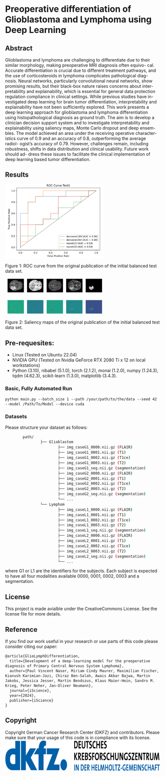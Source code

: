 # Preoperative differentiation of Glioblastoma and Lymphoma using Deep Learning



## Abstract
Glioblastoma and lymphoma are challenging to differentiate due to their similar morphology, making preoperative MRI diagnosis often equivo-
cal. Accurate differentiation is crucial due to different treatment pathways,
and the use of corticosteroids in lymphoma complicates pathological diag-
nosis. Neural networks, particularly convolutional neural networks, show
promising results, but their black-box nature raises concerns about inter-
pretability and explainability, which is essential for general data protection
regulation compliance in clinical settings. While previous studies have in-
vestigated deep learning for brain tumor differentiation, interpretability
and explainability have not been sufficiently explored. This work presents
a deep learning approach for glioblastoma and lymphoma differentiation
using histopathological diagnosis as ground truth. The aim is to develop
a clinician decision support system and to investigate interpretability and
explainability using saliency maps, Monte Carlo dropout and deep ensem-
bles. The model achieved an area under the receiving operative character-
istics curve of 0.9 and an accuracy of 0.8, outperforming the average radiol-
ogist’s accuracy of 0.79. However, challenges remain, including robustness,
shifts in data distribution and clinical usability. Future work should ad-
dress these issues to facilitate the clinical implementation of deep learning
based tumor differentiation.

## Results

<img src="ROCcurve.png" width="320" align="center"/>

Figure 1: ROC curve from the original publication of the initial balanced test data set.

<img src="SaliencyMaps.png" width="320" align="center" />

Figure 2: Saliency maps of the original publication of the initial balanced test data set.

## Pre-requesites:

* Linux (Tested on Ubuntu 22.04)
* NVIDIA GPU (Tested on Nvidia GeForce RTX 2080 Ti x 12 on local workstations)
* Python (3.10), nibabel (5.1.0), torch (2.1.2), monai (1.2.0), numpy (1.24.3), tqdm (4.62.3), scikit-learn (1.3.0), matplotlib (3.4.3).

### Basic, Fully Automated Run
``` shell
python main.py --batch_size 1 --path /your/path/to/the/data --seed 42 --model /Path/To/Model --device cuda 
```


### Datasets
Please structure your dataset as follows:
```bash
        path/
                ├── Glioblastom
                        ├── img_caseG1_0000.nii.gz (FLAIR)
                        ├── img_caseG1_0001.nii.gz (T1)
                        ├── img_caseG1_0002.nii.gz (T1ce)
                        ├── img_caseG1_0003.nii.gz (T2)
                        ├── img_caseG1_seg.nii.gz (segmentation)
                        ├── img_caseG2_0000.nii.gz (FLAIR)
                        ├── img_caseG2_0001.nii.gz (T1)
                        ├── img_caseG2_0002.nii.gz (T1ce)
                        ├── img_caseG2_0003.nii.gz (T2)
                        ├── img_caseG2_seg.nii.gz (segmentation)
                        └── ...
                └── Lymphom
                        ├── img_caseL1_0000.nii.gz (FLAIR)
                        ├── img_caseL1_0001.nii.gz (T1)
                        ├── img_caseL1_0002.nii.gz (T1ce)
                        ├── img_caseL1_0003.nii.gz (T2)
                        ├── img_caseL1_seg.nii.gz (segmentation)
                        ├── img_caseL2_0000.nii.gz (FLAIR)
                        ├── img_caseL2_0001.nii.gz (T1)
                        ├── img_caseL2_0002.nii.gz (T1ce)
                        ├── img_caseL2_0003.nii.gz (T2)
                        ├── img_caseL2_seg.nii.gz (segmentation)
                        └── ...
```
where G1 or L1 are the identifiers for the subjects. Each subject is expected to have all four modalities available 0000, 0001, 0002, 0003 and a segmentation.



## License
This project is made avialble under the CreativeCommons License. See the license file for more details.
## Reference
If you find our work useful in your research or use parts of this code please consider citing our paper:
```
@article{GlioLymphDifferentiation,
  title={Development of a deep-learning model for the preoperative diagnosis of Primary Central Nervous System Lymphoma},
  author={Paul Vincent Naser, Miriam Cindy Maurer, Maximilian Fischer, Kianush Karimian-Jazi, Chiraz Ben-Salah, Awais Akbar Bajwa, Martin Jakobs, Jessica Jesser, Martin Bendszus, Klaus Maier-Hein, Sandro M. Krieg, Peter Neher, Jan-Oliver Neumann},
  journal={iScience},
  year={2024},
  publisher={iScience}
}
```

## Copyright
Copyright German Cancer Research Center (DKFZ) and contributors.
Please make sure that your usage of this code is in compliance with its
license.
<img src="docs/dkfz_logo.png" height="100px" />